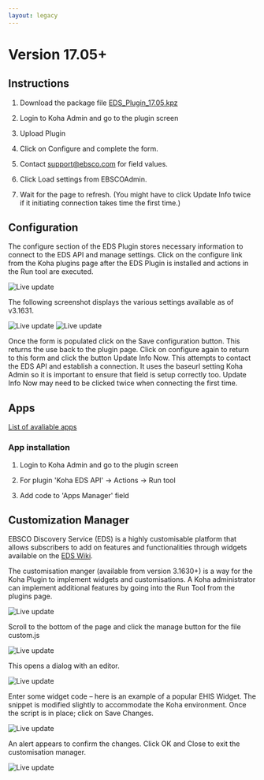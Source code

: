 ```yaml
---
layout: legacy
---
```


# Version 17.05+

## Instructions

1.  Download the package file [EDS_Plugin_17.05.kpz](https://github.com/ebsco/edsapi-koha-plugin/raw/master/eds_plugin_17.05.kpz)

2.  Login to Koha Admin and go to the plugin screen

3.  Upload Plugin

4.  Click on Configure and complete the form.

5.  Contact support@ebsco.com for field values.

6.  Click Load settings from EBSCOAdmin.

7.  Wait for the page to refresh. (You might have to click Update Info twice if it initiating connection takes time the first time.)

## Configuration

The configure section of the EDS Plugin stores necessary information to connect to the EDS API and manage settings. Click on the configure link from the Koha plugins page after the EDS Plugin is installed and actions in the Run tool are executed.

![Live update](https://cdn.rawgit.com/ebsco/edsapi-koha-plugin/master/Xtras-help/configure/image001.png)
 
The following screenshot displays the various settings available as of v3.1631.
 
![Live update](https://cdn.rawgit.com/ebsco/edsapi-koha-plugin/master/Xtras-help/configure/image002.png)
![Live update](https://cdn.rawgit.com/ebsco/edsapi-koha-plugin/master/Xtras-help/configure/image003.png)
 
Once the form is populated click on the Save configuration button. This returns the use back to the plugin page. Click on configure again to return to this form and click the button Update Info Now. This attempts to contact the EDS API and establish a connection. It uses the baseurl setting Koha Admin so it is important to ensure that field is setup correctly too.
Update Info Now may need to be clicked twice when connecting the first time. 


## Apps

[List of avaliable apps](https://github.com/ebsco/edsapi-koha-plugin/tree/master/Apps)

### App installation

1.  Login to Koha Admin and go to the plugin screen

2.  For plugin 'Koha EDS API' -> Actions -> Run tool

3.  Add code to 'Apps Manager' field

## Customization Manager

EBSCO Discovery Service (EDS) is a highly customisable platform that allows subscribers to add on features and functionalities through widgets available on the [EDS Wiki](http://edswiki.ebscohost.com).

The customisation manger (available from version 3.1630+) is a way for the Koha Plugin to implement widgets and customisations. A Koha administrator can implement additional features by going into the Run Tool from the plugins page.
 
![Live update](https://cdn.rawgit.com/ebsco/edsapi-koha-plugin/master/Xtras-help/customisationmanager/image001.png)


Scroll  to the bottom of the page and click the manage button for the file custom.js

![Live update](https://cdn.rawgit.com/ebsco/edsapi-koha-plugin/master/Xtras-help/customisationmanager/image002.png) 

This opens a dialog with an editor.
 
![Live update](https://cdn.rawgit.com/ebsco/edsapi-koha-plugin/master/Xtras-help/customisationmanager/image003.png)

Enter some widget code – here is an example of a popular EHIS Widget. The snippet is modified slightly to accommodate the Koha environment. Once the script is in place; click on Save Changes.

 ![Live update](https://cdn.rawgit.com/ebsco/edsapi-koha-plugin/master/Xtras-help/customisationmanager/image004.png)

An alert appears to confirm the changes. Click OK and Close to exit the customisation manager.

 ![Live update](https://cdn.rawgit.com/ebsco/edsapi-koha-plugin/master/Xtras-help/customisationmanager/image005.png)
